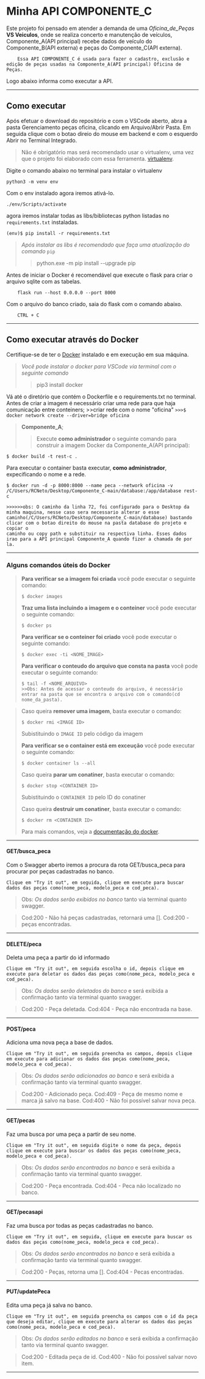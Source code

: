 # Minha API COMPONENTE_C

Este projeto foi pensado em atender a demanda de uma *Oficina_de_Peças* **VS Veiculos**, onde se realiza concerto e manutenção de veículos,
Componente_A(API principal) recebe dados de veículo do Componente_B(API externa) e peças do Componente_C(API externa).

```
    Essa API COMPONENTE_C é usada para fazer o cadastro, exclusão e edição de peças usadas na Componente_A(API principal) Oficina de Peças.
```
Logo abaixo informa como executar a API.

---
## Como executar 


Após efetuar o download do repositório e com o VSCode aberto, abra a pasta Gerenciamento peças oficina, clicando em Arquivo/Abrir Pasta.
Em seguida clique com o botao direio do mouse em backend e com o esquerdo Abrir no Terminal Integrado.

> Não é obrigatório mas será recomendado usar o virtualenv, uma vez que o projeto foi elaborado com essa ferramenta.
 [virtualenv](https://virtualenv.pypa.io/en/latest/installation.html).

Digite o comando abaixo no terminal para instalar o virtualenv
```
python3 -m venv env
```

Com o env instalado agora iremos ativá-lo.
```
./env/Scripts/activate
```

agora iremos instalar todas as libs/bibliotecas python listadas no `requirements.txt` instaladas.
```
(env)$ pip install -r requirements.txt
```
>*Após instalar as libs é recomendado que faça uma atualização do comando* `pip`
>>python.exe -m pip install --upgrade pip

Antes de iniciar o Docker é recomendável que execute o flask para criar o arquivo sqlite com as tabelas.
```
    flask run --host 0.0.0.0 --port 8000
```
Com o arquivo do banco criado, saia do flask com o comando abaixo.
```
    CTRL + C
```

---
## Como executar através do Docker

Certifique-se de ter o [Docker](https://docs.docker.com/engine/install/) instalado e em execução em sua máquina.

>*Você pode instalar o docker para VSCode via terminal com o seguinte comando*
>>pip3 install docker

Vá até o diretório que contém o Dockerfile e o requirements.txt no terminal.
    Antes de criar a imagem é necessário criar uma rede para que haja comunicação entre conteiners;
        >>criar rede com o nome "oficina"
            ```
            >>>$ docker network create --driver=bridge oficina
            ```

>**Componente_A**;
>>Execute **como administrador** o seguinte comando para construir a imagem Docker da Componente_A(API principal):

```
$ docker build -t rest-c .
```

Para executar o container basta executar, **como administrador**, expecificando o nome e a rede.

```
$ docker run -d -p 8000:8000 --name peca --network oficina -v /C/Users/RCNeto/Desktop/Componente_C-main/database:/app/database rest-c

>>>>>>obs: O caminho da linha 72, foi configurado para o Desktop da minha maquina, nesse caso sera necessario alterar o esse caminho(/C/Users/RCNeto/Desktop/Componente_C-main/database) bastando clicar com o botao direito do mouse na pasta database do projeto e copiar o
caminho ou copy path e substituir na respectiva linha. Esses dados irao para a API principal Componente_A quando fizer a chamada de por la.
```
---
### Alguns comandos úteis do Docker

>**Para verificar se a imagem foi criada** você pode executar o seguinte comando:
>
>```
>$ docker images
>```
>**Traz uma lista incluindo a imagem e o conteiner** você pode executar o seguinte comando:
>
>```
>$ docker ps
>```
>**Para verificar se o conteiner foi criado** você pode executar o seguinte comando:
>
>```
>$ docker exec -ti <NOME_IMAGE>
>```
>**Para verificar o conteudo do arquivo que consta na pasta** você pode executar o seguinte comando:
>
>```
>$ tail -f <NOME_ARQUIVO>
>>>Obs: Antes de acessar o conteudo do arquivo, é necessário entrar na pasta que se encontra o arquivo com o comando(cd nome_da_pasta).
>```

>
> Caso queira **remover uma imagem**, basta executar o comando:
>```
>$ docker rmi <IMAGE ID>
>```
>Subistituindo o `IMAGE ID` pelo código da imagem
>
>**Para verificar se o container está em exceução** você pode executar o seguinte comando:
>
>```
>$ docker container ls --all
>```
>
> Caso queira **parar um conatiner**, basta executar o comando:
>```
>$ docker stop <CONTAINER ID>
>```
>Subistituindo o `CONTAINER ID` pelo ID do conatiner
>
>
> Caso queira **destruir um conatiner**, basta executar o comando:
>```
>$ docker rm <CONTAINER ID>
>```
>Para mais comandos, veja a [documentação do docker](https://docs.docker.com/engine/reference/run/).

---

#### **GET/busca_peca**

Com o Swagger aberto iremos a procura da rota GET/busca_peca para procurar por peças cadastradas no banco.
```
Clique em "Try it out", em seguida, clique em execute para buscar dados das peças como(nome_peca, modelo_peca e cod_peca).
```

>Obs: *Os dados serão exibidos no banco* tanto via terminal quanto swagger.

>Cod:200 - Não há peças cadastradas, retornará uma [].
>Cod:200 - peças encontradas.

---

#### **DELETE/peca**

Deleta uma peça a partir do id informado

```
Clique em "Try it out", em seguida escolha o id, depois clique em execute para deletar os dados das peças como(nome_peca, modelo_peca e cod_peca).
```

>Obs: *Os dados serão deletados do banco* e será exibida a confirmação tanto via terminal quanto swagger.

>Cod:200 - Peça deletada.
>Cod:404 - Peça não encontrada na base.

---

#### **POST/peca**

Adiciona uma nova peça a base de dados.

```
Clique em "Try it out", em seguida preencha os campos, depois clique em execute para adicionar os dados das peças como(nome_peca, modelo_peca e cod_peca).
```

>Obs: *Os dados serão adicionados ao banco* e será exibida a confirmação tanto via terminal quanto swagger.

>Cod:200 - Adicionado peça.
>Cod:409 - Peça de mesmo nome e marca já salvo na base.
>Cod:400 - Não foi possível salvar nova peça.

---

#### **GET/pecas**

Faz uma busca por uma peça a partir de seu nome.

```
Clique em "Try it out", em seguida digite o nome da peça, depois clique em execute para buscar os dados das peças como(nome_peca, modelo_peca e cod_peca).
```

>Obs: *Os dados serão encontrados no banco* e será exibida a confirmação tanto via terminal quanto swagger.

>Cod:200 - Peça encontrada.
>Cod:404 - Peca não localizado no banco.

---

#### **GET/pecasapi**

Faz uma busca por todas as peças cadastradas no banco.

```
Clique em "Try it out", em seguida, clique em execute para buscar os dados das peças como(nome_peca, modelo_peca e cod_peca).
```

>Obs: *Os dados serão encontrados no banco* e será exibida a confirmação tanto via terminal quanto swagger.

>Cod:200 - Peças, retorna uma [].
>Cod:404 - Pecas encontradas.

---


#### **PUT/updatePeca**

Edita uma peça já salva no banco.

```
Clique em "Try it out", em seguida preencha os campos com o id da peça que deseja editar, clique em execute para alterar os dados das peças como(nome_peca, modelo_peca e cod_peca).
```

>Obs: *Os dados serão editados no banco* e será exibida a confirmação tanto via terminal quanto swagger.

>Cod:200 - Editada peça de id.
>Cod:400 - Não foi possível salvar novo item.

---




